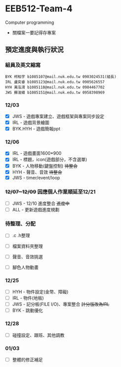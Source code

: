
# EEB512-Team-4
Computer programming
* 關檔案一要記得存專案

## 預定進度與執行狀況

### 組員及英文縮寫

```
BYK 柯柏宇 b1085107@mail.nuk.edu.tw 0903024531(組長)
IRL 盧奕睿 b1085123@mail.nuk.edu.tw 0905626557
HYH 黃泓淯 b1085118@mail.nuk.edu.tw 0984467702
JWS 蘇浚緯 b1085151@mail.nuk.edu.tw 0958398969
```

### 12/03
- [X] JWS - 遊戲專案建立、遊戲框架與專案同步設定
- [X] IRL - 遊戲背景繪圖
- [X] BYK.HYH - 遊戲簡報ppt

### 12/06
- [X] IRL - 遊戲畫面1600*900
- [X] IRL - 標題，icon(遊戲部分，不含選單)
- [X] BYK - 人物移動(鍵盤控制) ~~待整合~~
- [X] HYH - 聲音、音效         ~~待整合~~
- [X] JWS - timer/event/loop

### ~~12/07~12/09~~ 因應個人作業順延至12/21
- [ ] JWS - 12/10 進度整合 ~~進度中~~
- [ ] ALL - 更新遊戲進度規劃

### 待整理、分配
- [ ] .c .h整理
- [ ] 檔案資料夾整理
- [ ] 聲音、音效挑選
- [ ] 腳色人物動畫


### 12/25
- [ ] HYH - 物件設定(金幣、障礙)
- [ ] IRL - 物件(地板)
- [ ] JWS - 記分板(FILE I/O)、專案整合 ~~計分版改為IRL~~
- [ ] BYK - 跳動優化

### 12/28
- [ ] 碰撞設定、跟班、其他調教

### 01/03
- [ ] 整體的修正補足
